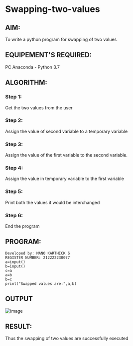 # Swapping-two-values
## AIM:
To write a python program for swapping of two values
## EQUIPEMENT'S REQUIRED: 
PC
Anaconda - Python 3.7
## ALGORITHM: 
### Step 1:
Get the two values from the user
### Step 2: 
Assign the value of second variable to a temporary variable 
### Step 3: 
Assign the value of the first variable to the second variable.
### Step 4:  
Assign the value in temporary variable to the first variable
### Step 5: 
Print both the values it would be interchanged
### Step 6: 
End the program
## PROGRAM:
```
Developed by: MANO KARTHICK S
REGISTER NUMBER: 212222230077
a=input()
b=input()
c=a
a=b
b=c
print("Swapped values are:",a,b)
```
## OUTPUT
![image](https://github.com/MANOKARTHICK09/Swapping-two-values/assets/121785458/344e9892-5b50-40d8-a82e-5e77540ba891)

## RESULT:
Thus the swapping of two values are successfully executed



